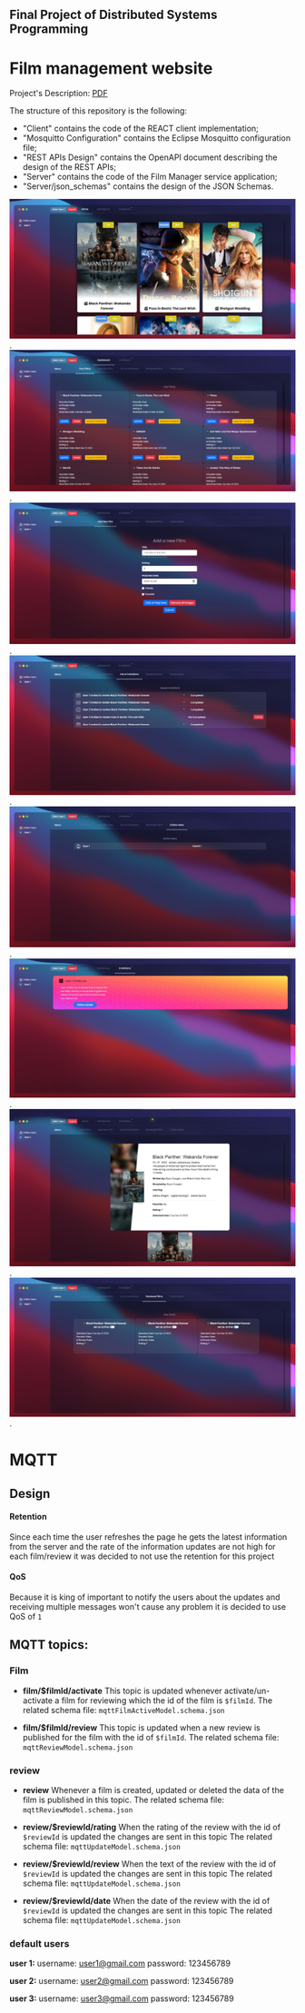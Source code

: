 ## Final Project of Distributed Systems Programming
# Film management website

Project's Description: [PDF](DSP_20230224.pdf)


The structure of this repository is the following:
  - "Client" contains the code of the REACT client implementation;
  - "Mosquitto Configuration" contains the Eclipse Mosquitto configuration file;
  - "REST APIs Design" contains the OpenAPI document describing the design of the REST APIs;
  - "Server" contains the code of the Film Manager service application;
  - "Server/json_schemas" contains the design of the JSON Schemas.

![main page's screenshot](/screenshots/screenshot1.jpg "screenshot").
![main page's screenshot](/screenshots/s1.jpg "screenshot").
![main page's screenshot](/screenshots/s2.jpg "screenshot").
![main page's screenshot](/screenshots/s3.jpg "screenshot").
![main page's screenshot](/screenshots/s4.jpg "screenshot").
![main page's screenshot](/screenshots/s5.jpg "screenshot").
![main page's screenshot](/screenshots/s6.jpg "screenshot").
![main page's screenshot](/screenshots/s7.jpg "screenshot").

# MQTT

## Design

#### Retention

Since each time the user refreshes the page he gets the latest information from the server and the rate of the information updates are not high for each film/review it was decided to not use the retention for this project

#### QoS

Because it is king of important to notify the users about the updates and receiving multiple messages won't cause any problem it is decided to use QoS of `1` 

## MQTT topics:

### Film

* **film/\$filmId/activate**
This topic is updated whenever activate/un-activate a film for reviewing which the id of the film is `$filmId`.
The related schema file: `mqttFilmActiveModel.schema.json`

* **film/\$filmId/review**
This topic is updated when a new review is published for the film with the id of `$filmId`.
The related schema file: `mqttReviewModel.schema.json`

### review

* **review**
Whenever a film is created, updated or deleted the data of the film is published in this topic.
The related schema file: `mqttReviewModel.schema.json`

* **review/\$reviewId/rating**
When the rating of the review with the id of `$reviewId` is updated the changes are sent in this topic
The related schema file: `mqttUpdateModel.schema.json`

* **review/\$reviewId/review**
When the text of the review with the id of `$reviewId` is updated the changes are sent in this topic
The related schema file: `mqttUpdateModel.schema.json`

* **review/\$reviewId/date**
When the date of the review with the id of `$reviewId` is updated the changes are sent in this topic
The related schema file: `mqttUpdateModel.schema.json`


### default users

**user 1:**
username: user1@gmail.com
password: 123456789

**user 2:**
username: user2@gmail.com
password: 123456789

**user 3:**
username: user3@gmail.com
password: 123456789